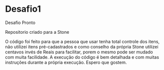 # Desafio1
 Desafio Pronto

Repositorio criado para a Stone

O código foi feito para que a pessoa que usar tenha total controle dos itens, não utilizei itens pré-cadastrados e como conselho da própria Stone utilizei centavos invés de Reais para facilitar, porem o mesmo pode ser mudado com muita facilidade. A execução do código é bem detalhada e com muitas instruções durante a própria execução. Espero que gostem.